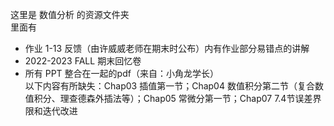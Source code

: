这里是 数值分析 的资源文件夹   
里面有  

* 作业 1-13 反馈（由许威威老师在期末时公布）内有作业部分易错点的讲解
* 2022-2023 FALL 期末回忆卷
* 所有 PPT 整合在一起的pdf（来自：小角龙学长）     
以下内容有所缺失：Chap03 插值第一节；Chap04 数值积分第二节（复合数值积分、理查德森外插法等）；Chap05 常微分第一节；Chap07 7.4节误差界限和迭代改进
